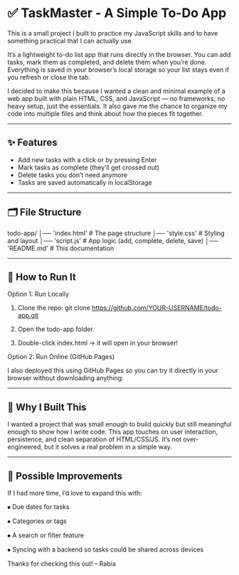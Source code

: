 # ✅ TaskMaster - A Simple To-Do App

This is a small project I built to practice my JavaScript skills and to have something practical that I can actually use.
  
It’s a lightweight to-do list app that runs directly in the browser. You can add tasks, mark them as completed, and delete them when you’re done. Everything is saved in your browser’s local storage so your list stays even if you refresh or close the tab.  

I decided to make this because I wanted a clean and minimal example of a web app built with plain HTML, CSS, and JavaScript — no frameworks, no heavy setup, just the essentials. It also gave me the chance to organize my code into multiple files and think about how the pieces fit together.

---

## ✨ Features

- Add new tasks with a click or by pressing Enter  
- Mark tasks as complete (they’ll get crossed out)  
- Delete tasks you don’t need anymore  
- Tasks are saved automatically in localStorage  

---

## 🗂️ File Structure

todo-app/
│── 'index.html' # The page structure
│── 'style.css' # Styling and layout
│── 'script.js' # App logic (add, complete, delete, save)
│── 'README.md' # This documentation

---

## 🚀 How to Run It

Option 1: Run Locally

1. Clone the repo:
   git clone https://github.com/YOUR-USERNAME/todo-app.git

2. Open the todo-app folder.

3. Double-click index.html -> it will open in your browser!

Option 2: Run Online (GitHub Pages)

I also deployed this using GitHub Pages so you can try it directly in your browser without downloading anything:

---

## 📖 Why I Built This

I wanted a project that was small enough to build quickly but still meaningful enough to show how I write code. This app touches on user interaction, persistence, and clean separation of HTML/CSS/JS. It’s not over-engineered, but it solves a real problem in a simple way.

---

## 🔧 Possible Improvements

If I had more time, I’d love to expand this with:

⦁	Due dates for tasks

⦁	Categories or tags

⦁	A search or filter feature

⦁	Syncing with a backend so tasks could be shared across devices

Thanks for checking this out!
– Rabia
